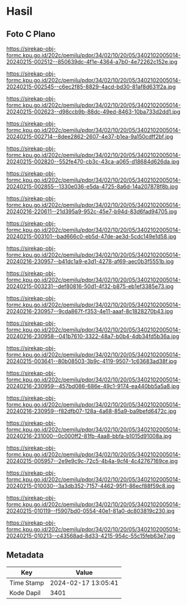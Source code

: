 # Hasil

## Foto C Plano

https://sirekap-obj-formc.kpu.go.id/202c/pemilu/pdpr/34/02/10/20/05/3402102005014-20240215-002512--850639dc-4f1e-4364-a7b0-4e72262c152e.jpg

https://sirekap-obj-formc.kpu.go.id/202c/pemilu/pdpr/34/02/10/20/05/3402102005014-20240215-002545--c6ec2f85-8829-4acd-bd30-81af8d631f2a.jpg

https://sirekap-obj-formc.kpu.go.id/202c/pemilu/pdpr/34/02/10/20/05/3402102005014-20240215-002623--d98ccb9b-88dc-49ed-8463-10ba733d2dd1.jpg

https://sirekap-obj-formc.kpu.go.id/202c/pemilu/pdpr/34/02/10/20/05/3402102005014-20240215-002714--8dee2862-2607-4e37-b1ea-9a150cdff2bf.jpg

https://sirekap-obj-formc.kpu.go.id/202c/pemilu/pdpr/34/02/10/20/05/3402102005014-20240215-002820--552fe470-cb3c-43ca-a065-d18684d626da.jpg

https://sirekap-obj-formc.kpu.go.id/202c/pemilu/pdpr/34/02/10/20/05/3402102005014-20240215-002855--1330e036-e5da-4725-8a6d-14a207878f8b.jpg

https://sirekap-obj-formc.kpu.go.id/202c/pemilu/pdpr/34/02/10/20/05/3402102005014-20240216-220611--21d395a9-952c-45e7-b94d-83d6fad94705.jpg

https://sirekap-obj-formc.kpu.go.id/202c/pemilu/pdpr/34/02/10/20/05/3402102005014-20240215-003101--bad666c0-eb5d-47de-ae3d-5cdc149e1d58.jpg

https://sirekap-obj-formc.kpu.go.id/202c/pemilu/pdpr/34/02/10/20/05/3402102005014-20240216-230957--b41dc1a9-e3d1-4278-af69-aec0b3f5551b.jpg

https://sirekap-obj-formc.kpu.go.id/202c/pemilu/pdpr/34/02/10/20/05/3402102005014-20240215-003231--def80816-50d1-4f32-b875-eb1ef3385e73.jpg

https://sirekap-obj-formc.kpu.go.id/202c/pemilu/pdpr/34/02/10/20/05/3402102005014-20240216-230957--9cda867f-f353-4e11-aaaf-8c1828270b43.jpg

https://sirekap-obj-formc.kpu.go.id/202c/pemilu/pdpr/34/02/10/20/05/3402102005014-20240216-230958--041b7610-3322-48a7-b0b4-4db34fd5b36a.jpg

https://sirekap-obj-formc.kpu.go.id/202c/pemilu/pdpr/34/02/10/20/05/3402102005014-20240215-003641--80b08503-3b9c-4119-9507-1c63683ad38f.jpg

https://sirekap-obj-formc.kpu.go.id/202c/pemilu/pdpr/34/02/10/20/05/3402102005014-20240216-230959--457bd086-686e-49c1-9174-ea440bb5a5a8.jpg

https://sirekap-obj-formc.kpu.go.id/202c/pemilu/pdpr/34/02/10/20/05/3402102005014-20240216-230959--f82dfb07-128a-4a68-85a9-ba9befd6472c.jpg

https://sirekap-obj-formc.kpu.go.id/202c/pemilu/pdpr/34/02/10/20/05/3402102005014-20240216-231000--0c000ff2-81fb-4aa8-bbfa-b1015d91008a.jpg

https://sirekap-obj-formc.kpu.go.id/202c/pemilu/pdpr/34/02/10/20/05/3402102005014-20240215-005957--2e9e9c9c-72c5-4b4a-9cf4-4c42767169ce.jpg

https://sirekap-obj-formc.kpu.go.id/202c/pemilu/pdpr/34/02/10/20/05/3402102005014-20240215-010030--3a3db352-7157-4462-95f1-86ecf88f59c8.jpg

https://sirekap-obj-formc.kpu.go.id/202c/pemilu/pdpr/34/02/10/20/05/3402102005014-20240215-010119--f5907bd0-0554-40e1-81a0-dc803819c230.jpg

https://sirekap-obj-formc.kpu.go.id/202c/pemilu/pdpr/34/02/10/20/05/3402102005014-20240215-010213--c43568ad-8d33-4215-954c-55c15feb63e7.jpg


## Metadata

| Key        | Value               |
| ---------- | ------------------- |
| Time Stamp | 2024-02-17 13:05:41 |
| Kode Dapil | 3401                |



